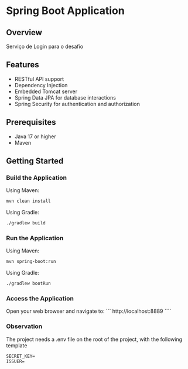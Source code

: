 # Spring Boot Application

## Overview
Serviço de Login para o desafio 

## Features
- RESTful API support
- Dependency Injection
- Embedded Tomcat server
- Spring Data JPA for database interactions
- Spring Security for authentication and authorization

## Prerequisites
- Java 17 or higher
- Maven

## Getting Started

### Build the Application
Using Maven:
```bash
mvn clean install
```
Using Gradle:
```bash
./gradlew build
```

### Run the Application
Using Maven:
```bash
mvn spring-boot:run
```
Using Gradle:
```bash
./gradlew bootRun
```

### Access the Application
Open your web browser and navigate to: ``` http://localhost:8889 ````

### Observation
The project needs a .env file on the root of the project, with the following template
```
SECRET_KEY=
ISSUER=
```
